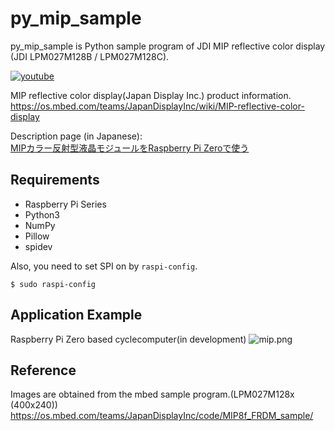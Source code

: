 py_mip_sample
===========

py_mip_sample is Python sample program of JDI MIP reflective color display (JDI LPM027M128B / LPM027M128C).

[![youtube](http://img.youtube.com/vi/c4KMGHixH8Y/0.jpg)](http://www.youtube.com/watch?v=c4KMGHixH8Y)

MIP reflective color display(Japan Display Inc.) product information.  
https://os.mbed.com/teams/JapanDisplayInc/wiki/MIP-reflective-color-display

Description page (in Japanese):  
[MIPカラー反射型液晶モジュールをRaspberry Pi Zeroで使う](https://qiita.com/hishi/items/669ce474fcd76bdce1f1)

Requirements
------------

- Raspberry Pi Series
- Python3
- NumPy
- Pillow
- spidev

Also, you need to set SPI on by ``raspi-config``.

    $ sudo raspi-config


Application Example
------------

Raspberry Pi Zero based cyclecomputer(in development)
![mip.png](https://qiita-image-store.s3.ap-northeast-1.amazonaws.com/0/100741/3d7ee1ee-4c27-2e55-cb0a-6a71e228fa4f.png)


Reference
------------

Images are obtained from the mbed sample program.(LPM027M128x (400x240))
https://os.mbed.com/teams/JapanDisplayInc/code/MIP8f_FRDM_sample/

